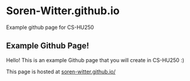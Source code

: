 # Soren-Witter.github.io

Example github page for CS-HU250


## Example Github Page!

Hello! This is an example Github page that you will create in CS-HU250 :)

This page is hosted at [soren-witter.github.io/](https://soren-witter.github.io/)
